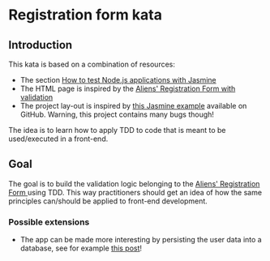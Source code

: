 # Registration form kata

## Introduction

This kata is based on a combination of resources:

- The section [How to test Node.js applications with Jasmine](https://www.lambdatest.com/learning-hub/jasmine-unit-testing#how-to-test-nodejs-applications-with-jasmine)
- The HTML page is inspired by the [Aliens' Registration Form with validation](https://codepen.io/absalan/pen/WNbwbXB?editors=1111)
- The project lay-out is inspired by [this Jasmine example](https://github.com/Kaperskyguru/jasmine-example/) available on GitHub. Warning, this project contains many bugs though!

The idea is to learn how to apply TDD to code that is meant to be used/executed in a front-end.

## Goal

The goal is to build the validation logic belonging to the [Aliens' Registration Form ](https://codepen.io/absalan/pen/WNbwbXB?editors=1111)
using TDD. This way practitioners should get an idea of how the same principles can/should be applied to front-end development.

### Possible extensions

- The app can be made more interesting by persisting the user
  data into a database, see for example
  [this post](https://medium.com/swlh/read-html-form-data-using-get-and-post-method-in-node-js-8d2c7880adbf)!
